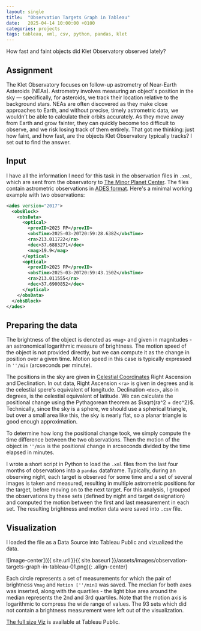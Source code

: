 ```yaml
---
layout: single
title:  "Observation Targets Graph in Tableau"
date:   2025-04-14 10:00:00 +0100
categories: projects
tags: tableau, xml, csv, python, pandas, klet
---
```


How fast and faint objects did Klet Observatory observed lately?

## Assignment

The Klet Observatory focuses on follow-up astrometry of Near-Earth Asteroids (NEAs). Astrometry involves measuring an object's position in the sky — specifically, for asteroids, we track their location relative to the background stars. NEAs are often discovered as they make close approaches to Earth, and without precise, timely astrometric data, we wouldn’t be able to calculate their orbits accurately. As they move away from Earth and grow fainter, they can quickly become too difficult to observe, and we risk losing track of them entirely. 
That got me thinking: just how faint, and how fast, are the objects Klet Observatory typically tracks? I set out to find the answer.

## Input

I have all the information I need for this task in the observation files in `.xml`, which are sent from the observatory to [The Minor Planet Center](https://minorplanetcenter.net/). The files contain astrometric observations in [ADES format](https://minorplanetcenter.net/iau/info/ADES.html). Here's a minimal working example with two observations:

```xml
<ades version="2017">
  <obsBlock>
	<obsData>
	  <optical>
        <provID>2025 FP</provID>
        <obsTime>2025-03-20T20:59:28.638Z</obsTime>
        <ra>213.011722</ra>
        <dec>37.6883271</dec>
        <mag>19.9</mag>
      </optical>
      <optical>
        <provID>2025 FP</provID>
        <obsTime>2025-03-20T20:59:43.150Z</obsTime>
        <ra>213.011555</ra>
        <dec>37.6900852</dec>
      </optical>
    </obsData>
  </obsBlock>
</ades>
```

## Preparing the data 

 The brightness of the object is denoted as `<mag>` and given in magnitudes - an astronomical logarithmic measure of brightness. The motion speed of the object is not provided directly, but we can compute it as the change in position over a given time. Motion speed in this case is typically expressed in `''/min` (arcseconds per minute). 

The positions in the sky are given in [Celestial Coordinates](https://science.nasa.gov/learn/basics-of-space-flight/chapter2-2/#hds-sidebar-nav-2) Right Ascension and Declination. In out data, Right Ascension `<ra>` is given in degrees and is the celestial spere's equivalent of longitude. Declination `<dec>`, also in degrees, is the celestial equivalent of latitude. We can calculate the positional change using the Pythagorean theorem as $`\sqrt{ra^2 + dec^2}`$. Technically, since the sky is a sphere, we should use a spherical triangle, but over a small area like this, the sky is nearly flat, so a planar triangle is good enough approximation.

To determine how long the positional change took, we simply compute the time difference between the two observations. Then the motion of the object in `''/min` is the positional change in arcseconds divided by the time elapsed in minutes. 

I wrote a short script in Python to load the `.xml` files from the last four months of observations into a `pandas` dataframe. Typically, during an observing night, each target is observed for some time and a set of several images is taken and measured, resulting in multiple astrometric positions for the target, before moving on to the next target. For this analysis, I grouped the observations by these sets (defined by night and target designation) and computed the motion between the first and last measurement in each set. The resulting brightness and motion data were saved into `.csv` file.

## Visualization

I loaded the file as a Data Source into Tableau Public and vizualized the data. 

![image-center]({{ site.url }}{{ site.baseurl }}/assets/images/observation-targets-graph-in-tableau-01.png){: .align-center}

Each circle represents a set of measurements for which the pair of brightness `Vmag` and `Motion [''/min]` was saved. The median for both axes was inserted, along with the quartiles - the light blue area around the median represents the 2nd and 3rd quartiles. Note that the motion axis is logarithmic to compress the wide range of values. The 93 sets which did not contain a brightness measurement were left out of the visualization. 

[The full size Viz](https://public.tableau.com/app/profile/michaela.honkova/viz/KletTargetMotions/Sheet1?publish=yes) is available at Tableau Public.
